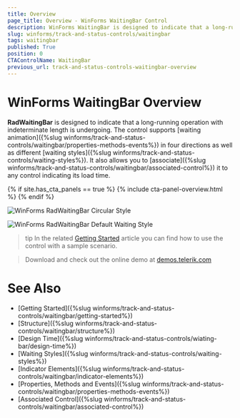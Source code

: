 ```yaml
---
title: Overview
page_title: Overview - WinForms WaitingBar Control
description: WinForms WaitingBar is designed to indicate that a long-running operation with indeterminate length is undergoing.
slug: winforms/track-and-status-controls/waitingbar
tags: waitingbar
published: True
position: 0
CTAControlName: WaitingBar
previous_url: track-and-status-controls-waitingbar-overview
---
```


# WinForms WaitingBar Overview

__RadWaitingBar__ is designed to indicate that a long-running operation with indeterminate length is undergoing. The control supports [waiting animation]({%slug winforms/track-and-status-controls/waitingbar/properties-methods-events%}) in four directions as well as different [waiting styles]({%slug winforms/track-and-status-controls/waiting-styles%}). It also allows you to [associate]({%slug winforms/track-and-status-controls/waitingbar/associated-control%}) it to any control indicating its load time.      

{% if site.has_cta_panels == true %}
{% include cta-panel-overview.html %}
{% endif %}

![WinForms RadWaitingBar Circular Style](images/track-and-status-controls-waitingbar-overview001.gif)

![WinForms RadWaitingBar Default Waiting Style](images/track-and-status-controls-waitingbar-overview002.gif)

>tip In the related [Getting Started](https://docs.telerik.com/devtools/winforms/controls/track-and-status-controls/waitingbar/getting-started) article you can find how to use the control with a sample scenario.

> Download and check out the online demo at [demos.telerik.com](https://telerik-winforms-demos.s3.amazonaws.com/TelerikWinFormsExamplesLauncher.exe)

# See Also

* [Getting Started]({%slug winforms/track-and-status-controls/waitingbar/getting-started%})	
* [Structure]({%slug winforms/track-and-status-controls/waitingbar/structure%})	
* [Design Time]({%slug winforms/track-and-status-controls/wiating-bar/design-time%})
* [Waiting Styles]({%slug winforms/track-and-status-controls/waiting-styles%})
* [Indicator Elements]({%slug winforms/track-and-status-controls/waitingbar/indicator-elements%})
* [Properties, Methods and Events]({%slug winforms/track-and-status-controls/waitingbar/properties-methods-events%})
* [Associated Control]({%slug winforms/track-and-status-controls/waitingbar/associated-control%})
